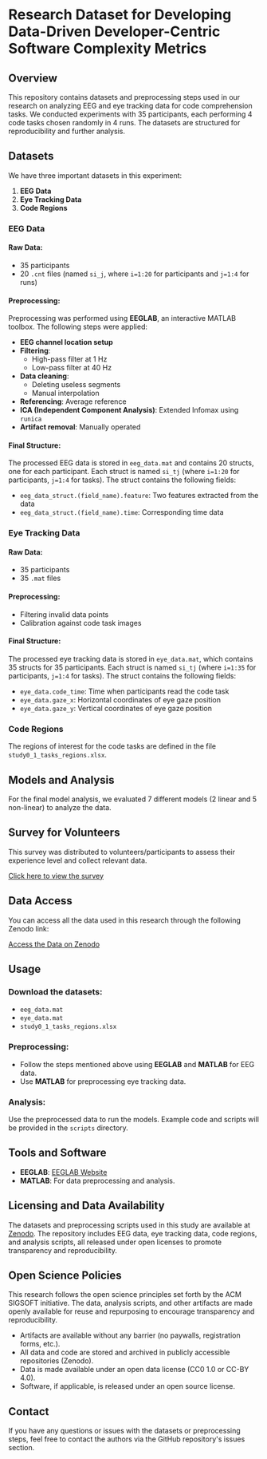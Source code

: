 # Research Dataset for Developing Data-Driven Developer-Centric Software Complexity Metrics

## Overview

This repository contains datasets and preprocessing steps used in our research on analyzing EEG and eye tracking data for code comprehension tasks. We conducted experiments with 35 participants, each performing 4 code tasks chosen randomly in 4 runs. The datasets are structured for reproducibility and further analysis.

## Datasets

We have three important datasets in this experiment:

1. **EEG Data**
2. **Eye Tracking Data**
3. **Code Regions**

### EEG Data

#### Raw Data:

- 35 participants
- 20 `.cnt` files (named `si_j`, where `i=1:20` for participants and `j=1:4` for runs)

#### Preprocessing:

Preprocessing was performed using **EEGLAB**, an interactive MATLAB toolbox. The following steps were applied:

- **EEG channel location setup**
- **Filtering**:
  - High-pass filter at 1 Hz
  - Low-pass filter at 40 Hz
- **Data cleaning**:
  - Deleting useless segments
  - Manual interpolation
- **Referencing**: Average reference
- **ICA (Independent Component Analysis)**: Extended Infomax using `runica`
- **Artifact removal**: Manually operated

#### Final Structure:

The processed EEG data is stored in `eeg_data.mat` and contains 20 structs, one for each participant. Each struct is named `si_tj` (where `i=1:20` for participants, `j=1:4` for tasks). The struct contains the following fields:

- `eeg_data_struct.(field_name).feature`: Two features extracted from the data
- `eeg_data_struct.(field_name).time`: Corresponding time data

### Eye Tracking Data

#### Raw Data:

- 35 participants
- 35 `.mat` files

#### Preprocessing:

- Filtering invalid data points
- Calibration against code task images

#### Final Structure:

The processed eye tracking data is stored in `eye_data.mat`, which contains 35 structs for 35 participants. Each struct is named `si_tj` (where `i=1:35` for participants, `j=1:4` for tasks). The struct contains the following fields:

- `eye_data.code_time`: Time when participants read the code task
- `eye_data.gaze_x`: Horizontal coordinates of eye gaze position
- `eye_data.gaze_y`: Vertical coordinates of eye gaze position

### Code Regions

The regions of interest for the code tasks are defined in the file `study0_1_tasks_regions.xlsx`.

## Models and Analysis

For the final model analysis, we evaluated 7 different models (2 linear and 5 non-linear) to analyze the data.

## Survey for Volunteers

This survey was distributed to volunteers/participants to assess their experience level and collect relevant data. 

[Click here to view the survey](#)

## Data Access

You can access all the data used in this research through the following Zenodo link:

[Access the Data on Zenodo](https://zenodo.org/record/15106502?token=eyJhbGciOiJIUzUxMiJ9.eyJpZCI6ImQyMDIwZjNlLTllZmYtNDcyZC1iZDNiLWU5NDg3ODgyMjFiZSIsImRhdGEiOnt9LCJyYW5kb20iOiJiMTZlMjEzMzFkZjYyY2Q2YWE3MWNiMWU2NDhjNzhhMyJ9.NZZdkoi_MphzIehf3gricOUBnFLz04vUkNd-230n6lQLGh12hWfTeIpjtg3UzNjT_jLejPVQMv4wE_JAZvN3wA)

## Usage

### Download the datasets:

- `eeg_data.mat`
- `eye_data.mat`
- `study0_1_tasks_regions.xlsx`

### Preprocessing:

- Follow the steps mentioned above using **EEGLAB** and **MATLAB** for EEG data.
- Use **MATLAB** for preprocessing eye tracking data.

### Analysis:

Use the preprocessed data to run the models. Example code and scripts will be provided in the `scripts` directory.

## Tools and Software

- **EEGLAB**: [EEGLAB Website](https://sccn.ucsd.edu/eeglab/index.php)
- **MATLAB**: For data preprocessing and analysis.

## Licensing and Data Availability

The datasets and preprocessing scripts used in this study are available at [Zenodo](https://zenodo.org/record/15106502?token=eyJhbGciOiJIUzUxMiJ9.eyJpZCI6ImQyMDIwZjNlLTllZmYtNDcyZC1iZDNiLWU5NDg3ODgyMjFiZSIsImRhdGEiOnt9LCJyYW5kb20iOiJiMTZlMjEzMzFkZjYyY2Q2YWE3MWNiMWU2NDhjNzhhMyJ9.NZZdkoi_MphzIehf3gricOUBnFLz04vUkNd-230n6lQLGh12hWfTeIpjtg3UzNjT_jLejPVQMv4wE_JAZvN3wA). The repository includes EEG data, eye tracking data, code regions, and analysis scripts, all released under open licenses to promote transparency and reproducibility.

## Open Science Policies

This research follows the open science principles set forth by the ACM SIGSOFT initiative. The data, analysis scripts, and other artifacts are made openly available for reuse and repurposing to encourage transparency and reproducibility.

- Artifacts are available without any barrier (no paywalls, registration forms, etc.).
- All data and code are stored and archived in publicly accessible repositories (Zenodo).
- Data is made available under an open data license (CC0 1.0 or CC-BY 4.0).
- Software, if applicable, is released under an open source license.

## Contact

If you have any questions or issues with the datasets or preprocessing steps, feel free to contact the authors via the GitHub repository's issues section.
